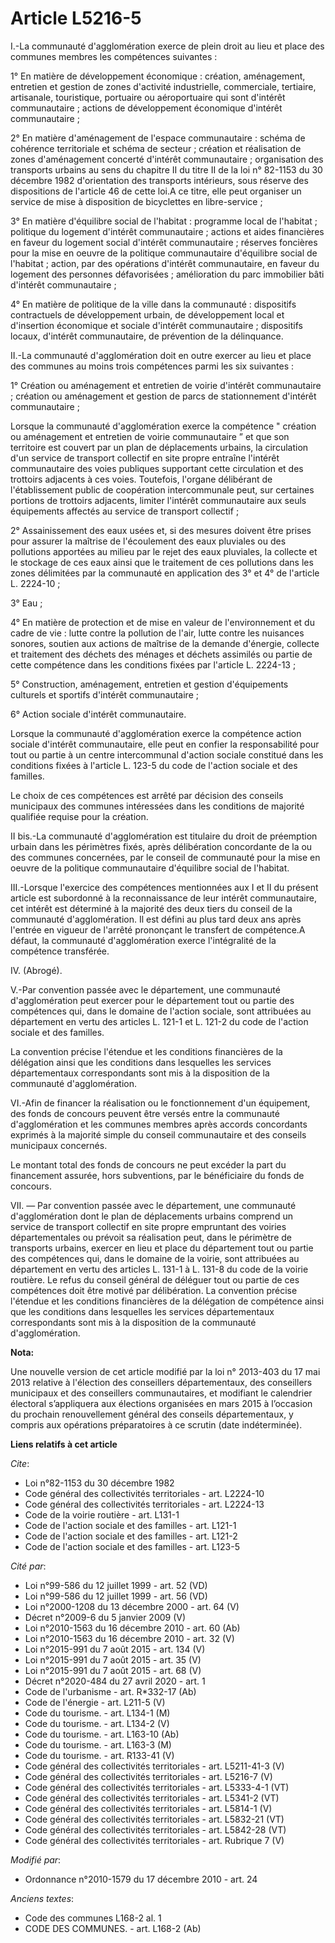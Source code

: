 # Article L5216-5

I.-La communauté d'agglomération exerce de plein droit au lieu et place des communes membres les compétences suivantes : 

1° En matière de développement économique : création, aménagement, entretien et gestion de zones d'activité industrielle,
commerciale, tertiaire, artisanale, touristique, portuaire ou aéroportuaire qui sont d'intérêt communautaire ; actions de
développement économique d'intérêt communautaire ; 

2° En matière d'aménagement de l'espace communautaire : schéma de cohérence territoriale et schéma de secteur ; création et
réalisation de zones d'aménagement concerté d'intérêt communautaire ; organisation des transports urbains au sens du chapitre
II du titre II de la loi n° 82-1153 du 30 décembre 1982 d'orientation des transports intérieurs, sous réserve des
dispositions de l'article 46 de cette loi.A ce titre, elle peut organiser un service de mise à disposition de bicyclettes en
libre-service ; 

3° En matière d'équilibre social de l'habitat : programme local de l'habitat ; politique du logement d'intérêt
communautaire ; actions et aides financières en faveur du logement social d'intérêt communautaire ; réserves foncières pour
la mise en oeuvre de la politique communautaire d'équilibre social de l'habitat ; action, par des opérations d'intérêt
communautaire, en faveur du logement des personnes défavorisées ; amélioration du parc immobilier bâti d'intérêt
communautaire ; 

4° En matière de politique de la ville dans la communauté : dispositifs contractuels de développement urbain, de
développement local et d'insertion économique et sociale d'intérêt communautaire ; dispositifs locaux, d'intérêt
communautaire, de prévention de la délinquance. 

II.-La communauté d'agglomération doit en outre exercer au lieu et place des communes au moins trois compétences parmi les
six suivantes : 

1° Création ou aménagement et entretien de voirie d'intérêt communautaire ; création ou aménagement et gestion de parcs de
stationnement d'intérêt communautaire ; 

Lorsque la communauté d'agglomération exerce la compétence " création ou aménagement et entretien de voirie communautaire ”
et que son territoire est couvert par un plan de déplacements urbains, la circulation d'un service de transport collectif en
site propre entraîne l'intérêt communautaire des voies publiques supportant cette circulation et des trottoirs adjacents à
ces voies. Toutefois, l'organe délibérant de l'établissement public de coopération intercommunale peut, sur certaines
portions de trottoirs adjacents, limiter l'intérêt communautaire aux seuls équipements affectés au service de transport
collectif ; 

2° Assainissement des eaux usées et, si des mesures doivent être prises pour assurer la maîtrise de l'écoulement des eaux
pluviales ou des pollutions apportées au milieu par le rejet des eaux pluviales, la collecte et le stockage de ces eaux ainsi
que le traitement de ces pollutions dans les zones délimitées par la communauté en application des 3° et 4° de l'article L.
2224-10 ; 

3° Eau ; 

4° En matière de protection et de mise en valeur de l'environnement et du cadre de vie : lutte contre la pollution de l'air,
lutte contre les nuisances sonores, soutien aux actions de maîtrise de la demande d'énergie, collecte et traitement des
déchets des ménages et déchets assimilés ou partie de cette compétence dans les conditions fixées par l'article L. 2224-13 ; 

5° Construction, aménagement, entretien et gestion d'équipements culturels et sportifs d'intérêt communautaire ; 

6° Action sociale d'intérêt communautaire. 

Lorsque la communauté d'agglomération exerce la compétence action sociale d'intérêt communautaire, elle peut en confier la
responsabilité pour tout ou partie à un centre intercommunal d'action sociale constitué dans les conditions fixées à
l'article L. 123-5 du code de l'action sociale et des familles. 

Le choix de ces compétences est arrêté par décision des conseils municipaux des communes intéressées dans les conditions de
majorité qualifiée requise pour la création. 

II bis.-La communauté d'agglomération est titulaire du droit de préemption urbain dans les périmètres fixés, après
délibération concordante de la ou des communes concernées, par le conseil de communauté pour la mise en oeuvre de la
politique communautaire d'équilibre social de l'habitat. 

III.-Lorsque l'exercice des compétences mentionnées aux I et II du présent article est subordonné à la reconnaissance de leur
intérêt communautaire, cet intérêt est déterminé à la majorité des deux tiers du conseil de la communauté d'agglomération. Il
est défini au plus tard deux ans après l'entrée en vigueur de l'arrêté prononçant le transfert de compétence.A défaut, la
communauté d'agglomération exerce l'intégralité de la compétence transférée. 

IV. (Abrogé).

V.-Par convention passée avec le département, une communauté d'agglomération peut exercer pour le département tout ou partie
des compétences qui, dans le domaine de l'action sociale, sont attribuées au département en vertu des articles L. 121-1 et L.
121-2 du code de l'action sociale et des familles. 

La convention précise l'étendue et les conditions financières de la délégation ainsi que les conditions dans lesquelles les
services départementaux correspondants sont mis à la disposition de la communauté d'agglomération. 

VI.-Afin de financer la réalisation ou le fonctionnement d'un équipement, des fonds de concours peuvent être versés entre la
communauté d'agglomération et les communes membres après accords concordants exprimés à la majorité simple du conseil
communautaire et des conseils municipaux concernés. 

Le montant total des fonds de concours ne peut excéder la part du financement assurée, hors subventions, par le bénéficiaire
du fonds de concours. 

VII. ― Par convention passée avec le département, une communauté d'agglomération dont le plan de déplacements urbains
comprend un service de transport collectif en site propre empruntant des voiries départementales ou prévoit sa réalisation
peut, dans le périmètre de transports urbains, exercer en lieu et place du département tout ou partie des compétences qui,
dans le domaine de la voirie, sont attribuées au département en vertu des articles L. 131-1 à L. 131-8 du code de la voirie
routière. Le refus du conseil général de déléguer tout ou partie de ces compétences doit être motivé par délibération. La
convention précise l'étendue et les conditions financières de la délégation de compétence ainsi que les conditions dans
lesquelles les services départementaux correspondants sont mis à la disposition de la communauté d'agglomération.

**Nota:**

Une nouvelle version de cet article modifié par la loi n° 2013-403 du 17 mai 2013 relative à l'élection des conseillers
départementaux, des conseillers municipaux et des conseillers communautaires, et modifiant le calendrier électoral
s’appliquera aux élections organisées en mars 2015 à l’occasion du prochain renouvellement général des conseils
départementaux, y compris aux opérations préparatoires à ce scrutin (date indéterminée).

**Liens relatifs à cet article**

_Cite_:

  - Loi n°82-1153 du 30 décembre 1982
  - Code général des collectivités territoriales - art. L2224-10
  - Code général des collectivités territoriales - art. L2224-13
  - Code de la voirie routière - art. L131-1
  - Code de l'action sociale et des familles - art. L121-1
  - Code de l'action sociale et des familles - art. L121-2
  - Code de l'action sociale et des familles - art. L123-5

_Cité par_:

  - Loi n°99-586 du 12 juillet 1999 - art. 52 (VD)
  - Loi n°99-586 du 12 juillet 1999 - art. 56 (VD)
  - Loi n°2000-1208 du 13 décembre 2000 - art. 64 (V)
  - Décret n°2009-6 du 5 janvier 2009 (V)
  - Loi n°2010-1563 du 16 décembre 2010 - art. 60 (Ab)
  - Loi n°2010-1563 du 16 décembre 2010 - art. 32 (V)
  - Loi n°2015-991 du 7 août 2015 - art. 134 (V)
  - Loi n°2015-991 du 7 août 2015 - art. 35 (V)
  - Loi n°2015-991 du 7 août 2015 - art. 68 (V)
  - Décret n°2020-484 du 27 avril 2020 - art. 1
  - Code de l'urbanisme - art. R*332-17 (Ab)
  - Code de l'énergie - art. L211-5 (V)
  - Code du tourisme. - art. L134-1 (M)
  - Code du tourisme. - art. L134-2 (V)
  - Code du tourisme. - art. L163-10 (Ab)
  - Code du tourisme. - art. L163-3 (M)
  - Code du tourisme. - art. R133-41 (V)
  - Code général des collectivités territoriales - art. L5211-41-3 (V)
  - Code général des collectivités territoriales - art. L5216-7 (V)
  - Code général des collectivités territoriales - art. L5333-4-1 (VT)
  - Code général des collectivités territoriales - art. L5341-2 (VT)
  - Code général des collectivités territoriales - art. L5814-1 (V)
  - Code général des collectivités territoriales - art. L5832-21 (VT)
  - Code général des collectivités territoriales - art. L5842-28 (VT)
  - Code général des collectivités territoriales - art. Rubrique 7 (V)

_Modifié par_:

  - Ordonnance n°2010-1579 du 17 décembre 2010 - art. 24

_Anciens textes_:

  - Code des communes L168-2 al. 1
  - CODE DES COMMUNES. - art. L168-2 (Ab)
